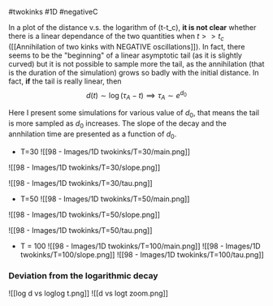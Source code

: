 #twokinks #1D #negativeC 

In a plot of the distance v.s. the logarithm of (t-t_c), **it is not clear** whether there is a linear dependance of the two quantities when $t>>t_c$ ([[Annihilation of two kinks with NEGATIVE oscillations]]). In fact, there seems to be the "beginning" of a linear asymptotic tail (as it is slightly curved) but it is not possible to sample more the tail, as the annihilation (that is the duration of the simulation) grows so badly with the initial distance. In fact, **if** the tail is really linear, then
$$d(t)\sim \log(\tau_A-t)\implies \tau_A\sim e^{d_0}$$

Here I present some simulations for various value of $d_0$, that means the tail is more sampled as $d_0$ increases. The slope of the decay and the annhilation time are presented as a function of $d_0$.

- T=30
![[98 - Images/1D twokinks/T=30/main.png]]

![[98 - Images/1D twokinks/T=30/slope.png]]

![[98 - Images/1D twokinks/T=30/tau.png]]
- T=50
![[98 - Images/1D twokinks/T=50/main.png]]

![[98 - Images/1D twokinks/T=50/slope.png]]

![[98 - Images/1D twokinks/T=50/tau.png]]
- T = 100
![[98 - Images/1D twokinks/T=100/main.png]]
![[98 - Images/1D twokinks/T=100/slope.png]]
![[98 - Images/1D twokinks/T=100/tau.png]]
### Deviation from the logarithmic decay
![[log d vs loglog t.png]]
![[d vs logt zoom.png]]
